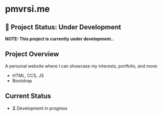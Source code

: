 # pmvrsi.me

## 🚧 Project Status: Under Development
**NOTE: This project is currently under development..**

## Project Overview
A personal website where I can showcase my interests, portfolio, and more:
- HTML, CCS, JS
- Bootstrap

## Current Status
- ⏳ Development in progress


